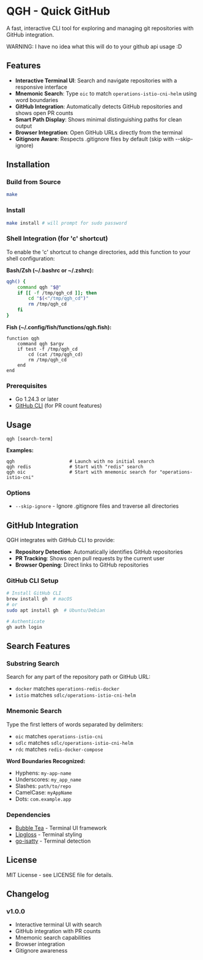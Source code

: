 # QGH - Quick GitHub

A fast, interactive CLI tool for exploring and managing git repositories with GitHub integration.

WARNING: I have no idea what this will do to your github api usage :D

## Features

- **Interactive Terminal UI**: Search and navigate repositories with a responsive interface
- **Mnemonic Search**: Type `oic` to match `operations-istio-cni-helm` using word boundaries
- **GitHub Integration**: Automatically detects GitHub repositories and shows open PR counts
- **Smart Path Display**: Shows minimal distinguishing paths for clean output
- **Browser Integration**: Open GitHub URLs directly from the terminal
- **Gitignore Aware**: Respects .gitignore files by default (skip with --skip-ignore)

## Installation

### Build from Source

```bash
make
```

### Install
```bash
make install # will prompt for sudo password
```

### Shell Integration (for 'c' shortcut)

To enable the 'c' shortcut to change directories, add this function to your shell configuration:

**Bash/Zsh (~/.bashrc or ~/.zshrc):**
```bash
qgh() {
    command qgh "$@"
    if [[ -f /tmp/qgh_cd ]]; then
        cd "$(<"/tmp/qgh_cd")"
        rm /tmp/qgh_cd
    fi
}
```

**Fish (~/.config/fish/functions/qgh.fish):**
```fish
function qgh
    command qgh $argv
    if test -f /tmp/qgh_cd
        cd (cat /tmp/qgh_cd)
        rm /tmp/qgh_cd
    end
end
```

### Prerequisites

- Go 1.24.3 or later
- [GitHub CLI](https://cli.github.com/) (for PR count features)

## Usage

```shell
qgh [search-term]
```

**Examples:**
```shell
qgh                    # Launch with no initial search
qgh redis              # Start with "redis" search
qgh oic                # Start with mnemonic search for "operations-istio-cni"
```

### Options

- `--skip-ignore` - Ignore .gitignore files and traverse all directories

## GitHub Integration

QGH integrates with GitHub CLI to provide:

- **Repository Detection**: Automatically identifies GitHub repositories
- **PR Tracking**: Shows open pull requests by the current user
- **Browser Opening**: Direct links to GitHub repositories

### GitHub CLI Setup

```bash
# Install GitHub CLI
brew install gh  # macOS
# or
sudo apt install gh  # Ubuntu/Debian

# Authenticate
gh auth login
```

## Search Features

### Substring Search
Search for any part of the repository path or GitHub URL:
- `docker` matches `operations-redis-docker`
- `istio` matches `sdlc/operations-istio-cni-helm`

### Mnemonic Search
Type the first letters of words separated by delimiters:
- `oic` matches `operations-istio-cni` 
- `sdlc` matches `sdlc/operations-istio-cni-helm`
- `rdc` matches `redis-docker-compose`

**Word Boundaries Recognized:**
- Hyphens: `my-app-name`
- Underscores: `my_app_name`
- Slashes: `path/to/repo`
- CamelCase: `myAppName`
- Dots: `com.example.app`

### Dependencies

- [Bubble Tea](https://github.com/charmbracelet/bubbletea) - Terminal UI framework
- [Lipgloss](https://github.com/charmbracelet/lipgloss) - Terminal styling
- [go-isatty](https://github.com/mattn/go-isatty) - Terminal detection

## License

MIT License - see LICENSE file for details.

## Changelog

### v1.0.0
- Interactive terminal UI with search
- GitHub integration with PR counts
- Mnemonic search capabilities
- Browser integration
- Gitignore awareness
